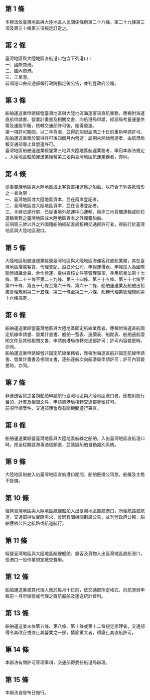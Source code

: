 第 1 條
-------
本辦法依臺灣地區與大陸地區人民關係條例第二十八條、第二十九條第三  
項及第三十條第三項規定訂定之。

第 2 條
-------
臺灣地區與大陸地區直航港口包含下列港口：  
一、國際商港。  
二、國內商港。  
三、工業港。  
前項港口由交通部報行政院指定後公告，並刊登政府公報。

第 3 條
-------
船舶運送業申請經營臺灣地區與大陸地區海運客貨直航業務，應檢附海運  
直航申請書、營業計畫書及相關文書，向航港局申請，經該局考量運量供  
需及運能平衡，核轉交通部許可後，始得營運。  
第一項許可期間，以二年為限，並得於期限屆滿三十日前重新申請許可。  
船舶運送業應於取得許可後四個月內營運；屆期未開始營運者，由航港局  
報交通部廢止其營運許可。  
臺灣地區船舶運送業經營第三地與大陸地區航運業務者，準用本辦法規定  
。大陸地區船舶運送業經營第三地與臺灣地區航運業務者，亦同。

第 4 條
-------
從事臺灣地區與大陸地區海上客貨直接運輸之船舶，以符合下列各款情形  
之一者為限：  
一、臺灣地區或大陸地區資本，並在兩岸登記者。  
二、臺灣地區或大陸地區資本，並在香港登記者。  
三、本辦法施行前，已從事境外航運中心運輸、兩岸三地貨櫃運輸或砂石  
    運輸業務之臺灣地區或大陸地區資本之外國籍船舶。  
前項第三款以外之外國籍船舶經航港局核轉交通部許可者，得航行於臺灣  
地區與大陸地區港口。

第 5 條
-------
大陸地區船舶運送業經營臺灣地區與大陸地區海運客貨直航業務，其在臺  
灣地區攬載客貨、代理登記、設立分公司、申報運價表、申報加入為國際  
聯營組織會員、合作營運、提供查核文件等管理事項，準用航業法第十七  
條、第二十三條至第二十九條、第三十四條、第三十五條、第三十七條至  
第四十條、第五十七條至第六十條、第六十二條、船舶運送業及船舶出租  
業管理規則第二十五條、第三十條至第三十六條、船務代理業管理規則第  
十六條規定。

第 6 條
-------
船舶運送業經營臺灣地區與大陸地區固定航線業務者，應檢附海運直航固  
定航線申請書、營業計畫書、船舶一覽表、運價表、船期表、船舶適航證  
明文件及其他相關文書，申請航港局核轉交通部許可；許可內容變更時，  
亦同。  
船舶運送業申請經營非固定航線業務者，應檢附海運直航非固定航線申請  
書、營業計畫書及相關文書，逐船逐航次向航港局申請許可；許可內容變  
更時，亦同。

第 7 條
-------
非運送客貨之各類船舶申請航行臺灣地區與大陸地區港口者，應檢附航行  
目的、計畫及相關文件，申請航港局核轉交通部專案許可。  
前項申請案件，交通部應會商有關機關進行審查。

第 8 條
-------
船舶運送業經營臺灣地區與大陸地區航線之船舶，入出臺灣地區直航港口  
時，應全程開啟海事通信頻道，並裝設船舶自動識別系統。

第 9 條
-------
大陸地區船舶入出臺灣地區直航港口期間，船舶懸掛公司旗，船艉及主桅  
不掛旗。

第 10 條
--------
經營臺灣地區與大陸地區航線船舶入出臺灣地區直航港口，所經航路或航  
道，交通部得依實際需求，會同有關機關劃設公告，並刊登政府公報，船  
舶應依公告之航路或航道航行。

第 11 條
--------
經營臺灣地區與大陸地區航線船舶、旅客及貨物入出臺灣地區直航港口，  
依港口一般作業規定繳交費用。

第 12 條
--------
船舶運送業或其代理人應於每月十日前，依交通部所定格式，向航港局申  
報前一月所經營或代理之直航船舶及運送統計資料。

第 13 條
--------
船舶運送業未依第五條、第八條、第十條或第十二條規定辦理者，交通部  
得令其改正或停止其營業之一部，情節重大者，得廢止其直航許可。

第 14 條
--------
本辦法有關許可管理事項，交通部得委任航港局辦理。

第 15 條
--------
本辦法自發布日施行。


